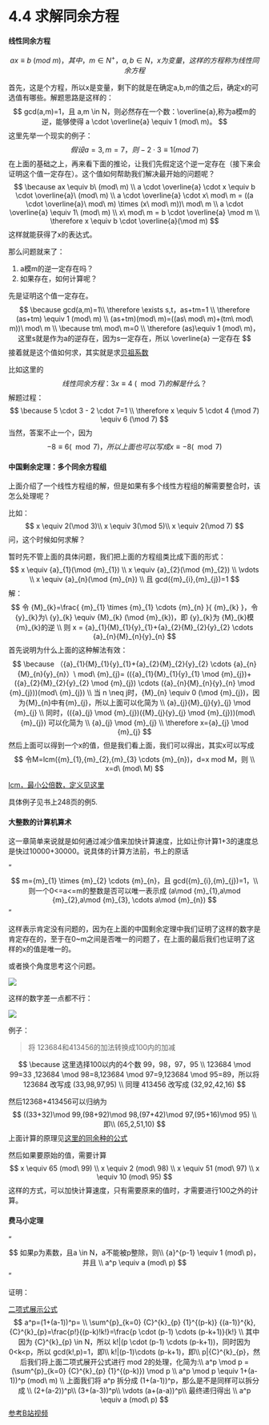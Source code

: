 # 4.4 求解同余方程

#### 线性同余方程

$$
ax \equiv b\ (mod\ m)，其中，m \in {N}^{+}，a,b \in N，x为变量，这样的方程称为线性同余方程
$$

首先，这是个方程，所以x是变量，剩下的就是在确定a,b,m的值之后，确定x的可选值有哪些。解题思路是这样的：
$$
gcd(a,m)=1，且 a,m \in N，则必然存在一个数：\overline{a},称为a模m的逆，能够使得 a \cdot \overline{a} \equiv 1 (mod\ m)。
$$
这里先举一个现实的例子：
$$
假设 a=3,m=7，则 -2 \cdot 3 \equiv 1 (mod\ 7)
$$
在上面的基础之上，再来看下面的推论，让我们先假定这个逆一定存在（接下来会证明这个值一定存在）。这个值如何帮助我们解决最开始的问题呢？
$$
\because ax \equiv b\ (mod\ m) \\
a \cdot \overline{a} \cdot x \equiv b \cdot \overline{a}\ (mod\ m) \\
a \cdot \overline{a} \cdot x\ mod\ m = ((a \cdot \overline{a}\ mod\ m) \times (x\ mod\ m))\ mod\ m \\
a \cdot \overline{a} \equiv 1\ (mod\ m) \\
x\ mod\ m = b \cdot \overline{a} \mod m \\
\therefore x \equiv b \cdot \overline{a}(\mod m)
$$
这样就能获得了x的表达式。

那么问题就来了：

1. a模m的逆一定存在吗？
2. 如果存在，如何计算呢？

先是证明这个值一定存在。
$$
\because gcd(a,m)=1\\
\therefore \exists s,t，as+tm=1 \\
\therefore (as+tm) \equiv 1 (mod\ m) \\
(as+tm)(mod\ m)=((as\ mod\ m)+(tm\ mod\ m))\ mod\ m \\
\because tm\ mod\ m=0 \\
\therefore (as)\equiv 1 (mod\ m)，这里s就是作为a的逆存在，因为s一定存在，所以 \overline{a} 一定存在
$$
接着就是这个值如何求，其实就是求[贝祖系数](https://blog.csdn.net/YQXLLWY/article/details/111502648)

比如这里的
$$
线性同余方程：3x \equiv 4\ (\mod 7) 的解是什么？
$$
解题过程：
$$
\because 5 \cdot 3 - 2 \cdot 7=1 \\
\therefore x \equiv 5 \cdot 4 (\mod 7) \equiv 6 (\mod 7) 
$$
当然，答案不止一个，因为
$$
-8 \equiv 6(\mod 7)，所以上面也可以写成 x \equiv -8 (\mod 7)
$$

#### 中国剩余定理：多个同余方程组

上面介绍了一个线性方程组的解，但是如果有多个线性方程组的解需要整合时，该怎么处理呢？

比如：
$$
x \equiv 2(\mod 3)\\
x \equiv 3(\mod 5)\\
x \equiv 2(\mod 7)
$$
问，这个时候如何求解？

暂时先不管上面的具体问题，我们把上面的方程组类比成下面的形式：
$$
x \equiv {a}_{1}(\mod {m}_{1}) \\
x \equiv {a}_{2}(\mod {m}_{2}) \\
\vdots \\
x \equiv {a}_{n}(\mod {m}_{n}) \\
且 gcd({m}_{i},{m}_{j})=1
$$
解：
$$
令 {M}_{k}=\frac{
{m}_{1} \times {m}_{1} \cdots {m}_{n}
}{
{m}_{k}
}，令{y}_{k}为\ {y}_{k} \equiv {M}_{k} (\mod {m}_{k})，即 {y}_{k}为 {M}_{k}模{m}_{k}的逆
\\
则 x = {a}_{1}{M}_{1}{y}_{1}+{a}_{2}{M}_{2}{y}_{2} \cdots {a}_{n}{M}_{n}{y}_{n}
$$
首先说明为什么上面的这种解法有效：
$$
\because 
（{a}_{1}{M}_{1}{y}_{1}+{a}_{2}{M}_{2}{y}_{2} \cdots {a}_{n}{M}_{n}{y}_{n}）\ mod\ {m}_{j}=
(({a}_{1}{M}_{1}{y}_{1} \mod {m}_{j})+({a}_{2}{M}_{2}{y}_{2} \mod {m}_{j}) \cdots ({a}_{n}{M}_{n}{y}_{n} \mod {m}_{j}))(mod\ {m}_{j}) \\
当 n \neq j时，{M}_{n} \equiv 0 (\mod {m}_{j})，因为{M}_{n}中有{m}_{j}，所以上面可以化简为 \\
{a}_{j}{M}_{j}{y}_{j} \mod {m}_{j} \\
同时，(({a}_{j} \mod {m}_{j})({M}_{j}{y}_{j} \mod {m}_{j}))(mod\ {m}_{j}) 可以化简为 \\
{a}_{j} \mod {m}_{j} \\
\therefore x={a}_{j} \mod {m}_{j}
$$
然后上面可以得到一个x的值，但是我们看上面，我们可以得出，其实x可以写成
$$
令M=lcm({m}_{1},{m}_{2},{m}_{3} \cdots {m}_{n})，d=x mod M，则 \\
x=d\ (mod\ M)
$$


[lcm，最小公倍数，定义见这里](https://blog.csdn.net/YQXLLWY/article/details/111502648)

具体例子见书上248页的例5.

#### 大整数的计算机算术

这一章简单来说就是如何通过减少值来加快计算速度，比如让你计算1+3的速度总是快过10000+30000。说具体的计算方法前，书上的原话

“
$$
m={m}_{1} \times {m}_{2} \cdots {m}_{n}，且 gcd({m}_{i},{m}_{j})=1，\\
则一个0<=a<=m的整数是否可以唯一表示成 (a\mod {m}_{1},a\mod {m}_{2},a\mod {m}_{3}, \cdots a\mod {m}_{n})
$$
”

这样表示肯定没有问题的，因为在上面的中国剩余定理中我们证明了这样的数字是肯定存在的，至于在0~m之间是否唯一的问题了，在上面的最后我们也证明了这样的x的值是唯一的。

或者换个角度思考这个问题。

![](https://tva1.sinaimg.cn/large/0081Kckwgy1gm2iutvnv2j30gj0733ym.jpg)

这样的数字差一点都不行：

![](https://tva1.sinaimg.cn/large/0081Kckwgy1gm2iyaqgyjj30i005ht8o.jpg)


例子：

> 将 123684和413456的加法转换成100内的加减

$$
\because 这里选择100以内的4个数 99，98，97，95 \\
123684 \mod 99=33 ,123684 \mod 98=8,123684 \mod 97=9,123684 \mod 95=89，所以将 123684 改写成 (33,98,97,95) \\
同理 413456 改写成 (32,92,42,16)
$$

然后12368+413456可以归纳为
$$
((33+32)\mod 99,(98+92)\mod 98,(97+42)\mod 97,(95+16)\mod 95) \\
即\\
(65,2,51,10)
$$
上面计算的原理见[这里的同余种的公式](https://blog.csdn.net/YQXLLWY/article/details/111425872)

然后如果要原始的值，需要计算
$$
x \equiv 65 (mod\ 99) \\
x \equiv 2 (mod\ 98) \\
x \equiv 51 (mod\ 97) \\
x \equiv 10 (mod\ 95) 
$$
这样的方式，可以加快计算速度，只有需要原来的值时，才需要进行100之外的计算。

#### 费马小定理

“
$$
如果p为素数，且a \in N，a不能被p整除，则\\
{a}^{p-1} \equiv 1 (mod\ p)，并且 \\
a^p \equiv a (mod\ p)
$$
”

证明：

[二项式展示公式](https://baike.baidu.com/item/%E4%BA%8C%E9%A1%B9%E5%B1%95%E5%BC%80%E5%BC%8F/7078006?fr=aladdin)
$$
a^p=(1+(a-1))^p= \\
\sum^{p}_{k=0} {C}^{k}_{p} {1}^{(p-k)} {(a-1)}^{k},{C}^{k}_{p}=\frac{p!}{(p-k)!k!}=\frac{p \cdot (p-1) \cdots (p-k+1)}{k!} \\
其中因为 {C}^{k}_{p} \in N，所以 k!|(p \cdot (p-1) \cdots (p-k+1))，同时因为0<k<p，所以 gcd(k!,p)=1，即\\
k!|(p-1)\cdots (p-k+1)，即\\
p|{C}^{k}_{p}，然后我们将上面二项式展开公式进行 mod 2的处理，化简为:\\
a^p \mod p =(\sum^{p}_{k=0} {C}^{k}_{p} {1}^{(p-k)}) \mod p  \\
a^p \mod p \equiv 1+(a-1))^p (mod\ m) \\
上面我们将 a^p 拆分成 (1+(a-1))^p，那么是不是同样可以拆分成 \\
(2+(a-2))^p\\
(3+(a-3))^p\\
\vdots
(a+(a-a))^p\\
最终递归得出 \\
a^p \equiv a (mod\ p)
$$
[参考B站视频](https://www.bilibili.com/video/BV14A411h7oD?from=search&seid=15592507917156169277)

